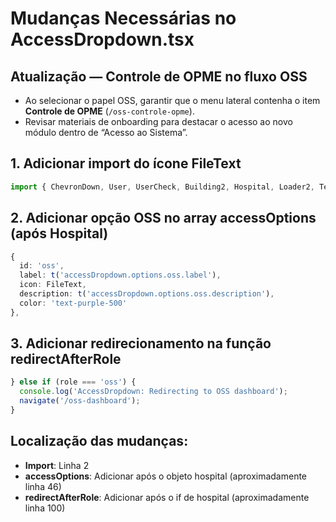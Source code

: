 # Mudanças Necessárias no AccessDropdown.tsx

## Atualização — Controle de OPME no fluxo OSS
- Ao selecionar o papel OSS, garantir que o menu lateral contenha o item **Controle de OPME** (`/oss-controle-opme`).
- Revisar materiais de onboarding para destacar o acesso ao novo módulo dentro de “Acesso ao Sistema”.

## 1. Adicionar import do ícone FileText
```typescript
import { ChevronDown, User, UserCheck, Building2, Hospital, Loader2, TestTube, FileText } from 'lucide-react';
```

## 2. Adicionar opção OSS no array accessOptions (após Hospital)
```typescript
{
  id: 'oss',
  label: t('accessDropdown.options.oss.label'),
  icon: FileText,
  description: t('accessDropdown.options.oss.description'),
  color: 'text-purple-500'
},
```

## 3. Adicionar redirecionamento na função redirectAfterRole
```typescript
} else if (role === 'oss') {
  console.log('AccessDropdown: Redirecting to OSS dashboard');
  navigate('/oss-dashboard');
}
```

## Localização das mudanças:
- **Import**: Linha 2
- **accessOptions**: Adicionar após o objeto hospital (aproximadamente linha 46)
- **redirectAfterRole**: Adicionar após o if de hospital (aproximadamente linha 100)
